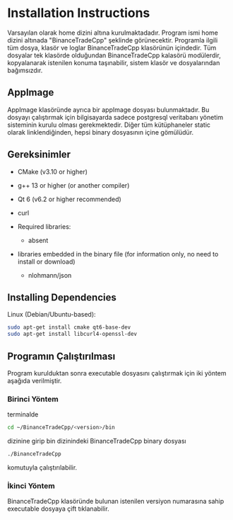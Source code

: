 # Installation Instructions

Varsayılan olarak home dizini altına kurulmaktadadır.
Program ismi home dizini altınada "BinanceTradeCpp" şeklinde görünecektir.
Programla ilgili tüm dosya, klasör ve loglar BinanceTradeCpp klasörünün içindedir.
Tüm dosyalar tek klasörde olduğundan BinanceTradeCpp kalasörü modülerdir, kopyalanarak istenilen konuma taşınabilir, sistem klasör ve dosyalarından bağımsızdır.

## AppImage
AppImage klasöründe ayrıca bir appImage dosyası bulunmaktadır. Bu dosyayı çalıştırmak için bilgisayarda sadece postgresql veritabanı yönetim sisteminin kurulu olması gerekmektedir. Diğer tüm kütüphaneler static olarak linklendiğinden, hepsi binary dosyasının içine gömülüdür.

## Gereksinimler

- CMake (v3.10 or higher)
- g++ 13 or higher (or another compiler)
- Qt 6 (v6.2 or higher recommended)
- curl
- Required libraries:
   - absent

- libraries embedded in the binary file (for information only, no need to install or download)
   - nlohmann/json

## Installing Dependencies

Linux (Debian/Ubuntu-based):
```bash
sudo apt-get install cmake qt6-base-dev
sudo apt-get install libcurl4-openssl-dev

```

## Programın Çalıştırılması
Program kurulduktan sonra executable dosyasını çalıştırmak için iki yöntem aşağıda verilmiştir.
### Birinci Yöntem
terminalde
```bash
cd ~/BinanceTradeCpp/<version>/bin
```
dizinine girip bin dizinindeki BinanceTradeCpp binary dosyası
```bash
./BinanceTradeCpp
```
komutuyla çalıştırılabilir.
### İkinci Yöntem
BinanceTradeCpp klasöründe bulunan istenilen versiyon numarasına sahip executable dosyaya çift tıklanabilir.


